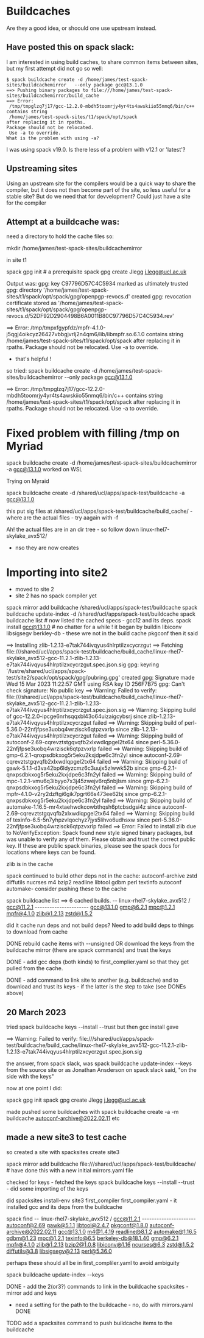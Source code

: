 # Buildcaches
Are they a good idea, or shoould one use upstream instead.

## Have posted this on spack slack:
I am interested in using build caches, to share common items between sites, but my first attempt did not go so well:
```
$ spack buildcache create -d /home/james/test-spack-sites/buildcachemirror   --only package gcc@13.1.0
==> Pushing binary packages to file:///home/james/test-spack-sites/buildcachemirror/build_cache
==> Error:
 /tmp/tmpglzq7j17/gcc-12.2.0-mbdh5toomrjy4yr4ts4awskiio55nmq6/bin/c++
contains string
 /home/james/test-spack-sites/t1/spack/opt/spack
after replacing it in rpaths.
Package should not be relocated.
 Use -a to override.
What is the problem with using -a?
```
I was using spack v19.0. Is there less of a problem with v12.1 or 'latest'?

## Upstreaming sites
Using an upstream site for the compilers would be a quick way to share the compiler, but it does not then become part of the site, so less useful for a stable site? But do we need that for devvelopment? Could just have a site for the compiler


## Attempt at a buildcache was:
need a directory to hold the cache files so:


mkdir /home/james/test-spack-sites/buildcachemirror

in site t1

spack gpg init   # a prerequisite
spack gpg create Jlegg j.legg@ucl.ac.uk

Output was:
gpg: key C97796D57C4C5934 marked as ultimately trusted
gpg: directory '/home/james/test-spack-sites/t1/spack/opt/spack/gpg/openpgp-revocs.d' created
gpg: revocation certificate stored as '/home/james/test-spack-sites/t1/spack/opt/spack/gpg/openpgp-revocs.d/52DF92D2904498B6A0011B80C97796D57C4C5934.rev'

==> Error:
 /tmp/tmpxfgypfdz/mpfr-4.1.0-j5qgj4oikcyz26427vbbgjvrlj2n4qm6/lib/libmpfr.so.6.1.0
contains string
 /home/james/test-spack-sites/t1/spack/opt/spack
after replacing it in rpaths.
Package should not be relocated.
 Use -a to override.

- that's helpful !

so tried: spack buildcache create -d /home/james/test-spack-sites/buildcachemirror   --only package gcc@13.1.0

==> Error:
 /tmp/tmpglzq7j17/gcc-12.2.0-mbdh5toomrjy4yr4ts4awskiio55nmq6/bin/c++
contains string
 /home/james/test-spack-sites/t1/spack/opt/spack
after replacing it in rpaths.
Package should not be relocated.
 Use -a to override.

 # Fixed problem with filling /tmp on Myriad

 spack buildcache create -d /home/james/test-spack-sites/buildcachemirror -a gcc@13.1.0 worked on WSL

 Trying on Myraid

 spack buildcache create -d /shared/ucl/apps/spack-test/buildcache -a gcc@13.1.0

 this put sig files at /shared/ucl/apps/spack-test/buildcache/build_cache/ - where are the actual files - try aagain with -f

 Ah! the actual files are in an dir tree - so follow down linux-rhel7-skylake_avx512/
 - nso they are now creates

 # Importing into site2
- moved to site 2
- site 2 has no spack compiler yet

 spack mirror add buildcache  /shared/ucl/apps/spack-test/buildcache
 spack buildcache update-index -d /shared/ucl/apps/spack-test/buildcache
 spack buildcache list  # now listed the cached specs - gcc12 and its deps.
 spack install gcc@13.1.0 # no chatter for a while !
 it began by buildin libiconv libsigsegv berkley-db - these wre not in the build cache
 pkgconf
 then it said

==> Installing zlib-1.2.13-e7tak744ivqyus4hlrptilzxcycrzgut
==> Fetching file:///shared/ucl/apps/spack-test/buildcache/build_cache/linux-rhel7-skylake_avx512-gcc-11.2.1-zlib-1.2.13-e7tak744ivqyus4hlrptilzxcycrzgut.spec.json.sig
gpg: keyring `/lustre/shared/ucl/apps/spack-test/site2/spack/opt/spack/gpg/pubring.gpg' created
gpg: Signature made Wed 15 Mar 2023 11:22:57 GMT using RSA key ID 256F7B75
gpg: Can't check signature: No public key
==> Warning: Failed to verify: file:///shared/ucl/apps/spack-test/buildcache/build_cache/linux-rhel7-skylake_avx512-gcc-11.2.1-zlib-1.2.13-e7tak744ivqyus4hlrptilzxcycrzgut.spec.json.sig
==> Warning: Skipping build of gcc-12.2.0-ipcge6nrhsqqxbl43o64uizaigcybsrj since zlib-1.2.13-e7tak744ivqyus4hlrptilzxcycrzgut failed
==> Warning: Skipping build of perl-5.36.0-22nfjfpse3uobq4wrzisck6qtpzvxrlp since zlib-1.2.13-e7tak744ivqyus4hlrptilzxcycrzgut failed
==> Warning: Skipping build of autoconf-2.69-cqrevztstgqvqfb2xlxwdlqpgel2tx64 since perl-5.36.0-22nfjfpse3uobq4wrzisck6qtpzvxrlp failed
==> Warning: Skipping build of gmp-6.2.1-qnxpsdbkxog5r5eku2kxjdpe6c3fn2yl since autoconf-2.69-cqrevztstgqvqfb2xlxwdlqpgel2tx64 failed
==> Warning: Skipping build of gawk-5.1.1-d3va42bp6ldyzcmz6c3uujx5zlwwk52b since gmp-6.2.1-qnxpsdbkxog5r5eku2kxjdpe6c3fn2yl failed
==> Warning: Skipping build of mpc-1.2.1-vmu6q3ibyyo7x3j45zwejv6rq5nbjlsm since gmp-6.2.1-qnxpsdbkxog5r5eku2kxjdpe6c3fn2yl failed
==> Warning: Skipping build of mpfr-4.1.0-v2ry2dzftgi6gik7pgrt66s473ee62bj since gmp-6.2.1-qnxpsdbkxog5r5eku2kxjdpe6c3fn2yl failed
==> Warning: Skipping build of automake-1.16.5-mr4xtaehwdkcowbthqsh6ptcbsdgsi4z since autoconf-2.69-cqrevztstgqvqfb2xlxwdlqpgel2tx64 failed
==> Warning: Skipping build of texinfo-6.5-5n7yhpzvlqochyz7jys5lihvo6udhsxw since perl-5.36.0-22nfjfpse3uobq4wrzisck6qtpzvxrlp failed
==> Error: Failed to install zlib due to NoVerifyException: Spack found new style signed binary packages, but was unable to verify any of them.  Please obtain and trust the correct public key.  If these are public spack binaries, please see the spack docs for locations where keys can be found.

zlib is in the cache

spack continued to build other deps not in the cache:
autoconf-archive zstd diffutils nucrses m4 bzip2 readline libtool gdbm perl textinfo autoconf automake- consider pushing these to the cache



spack buildcache list
==> 6 cached builds.
-- linux-rhel7-skylake_avx512 / gcc@11.2.1 ----------------------
gcc@13.1.0  gmp@6.2.1  mpc@1.2.1  mpfr@4.1.0  zlib@1.2.13  zstd@1.5.2

did it cache run deps and not build deps? Need to add build deps to things to download from cache

DONE rebuild cache items with --unsigned
OR download the keys from the buildcache mirror (there are spack commands) and trust the keys


DONE - add gcc deps (both kinds) to first_complier.yaml so that they get pulled from the cache.

DONE - add command to link site to another (e.g. buildcache) and to download and trust its keys - if the latter is the step to take (see DONEs above)

## 20 March 2023
tried spack buildcache keys --install --trust  but then gcc install gave

==> Warning: Failed to verify: file:///shared/ucl/apps/spack-test/buildcache/build_cache/linux-rhel7-skylake_avx512-gcc-11.2.1-zlib-1.2.13-e7tak744ivqyus4hlrptilzxcycrzgut.spec.json.sig

the answer, from spack slack, was spack buildcache update-index --keys <mirror> from the source site
or as Jonathan Ansderson on spack slack said, "on the side with the keys"

now at one point I did:

spack gpg init
spack gpg create Jlegg j.legg@ucl.ac.uk

made pushed some buildcaches with spack buildcache create -a -m buildcache autoconf-archive@2022.02.11 etc

## made a new site3 to test cache

so created a site with spacksites create site3

spack mirror add buildcache file:///shared/ucl/apps/spack-test/buildcache/  # have done this with a new initial mirrors.yaml file

checked for keys - fetched the keys
spack buildcache keys --install --trust  - did some importing of the keys

did spacksites install-env site3 first_compiler first_compiler.yaml - it installed gcc and its deps from the buildcache

spack find
-- linux-rhel7-skylake_avx512 / gcc@11.2.1 ----------------------
autoconf@2.69                gawk@5.1.1       libtool@2.4.7  pkgconf@1.8.0
autoconf-archive@2022.02.11  gcc@13.1.0       m4@1.4.19      readline@8.1.2
automake@1.16.5              gdbm@1.23        mpc@1.2.1      texinfo@6.5
berkeley-db@18.1.40          gmp@6.2.1        mpfr@4.1.0     zlib@1.2.13
bzip2@1.0.8                  libiconv@1.16    ncurses@6.3    zstd@1.5.2
diffutils@3.8                libsigsegv@2.13  perl@5.36.0

perhaps these should all be in first_compliler.yaml to avoid ambiguity

spack buildcache update-index --keys <mirror>


DONE - add the 2(or3?) commands to link in the buildcache spacksites - mirror add and keys
- need a setting for the path to the buildcache - no, do with mirrors.yaml  DONE

TODO add a spacksites command to push buildcache items to the buildcache
